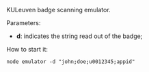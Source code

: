 KULeuven badge scanning emulator.

Parameters:
- **d**: indicates the string read out of the badge;

How to start it:
```
node emulator -d "john;doe;u0012345;appid"
```
